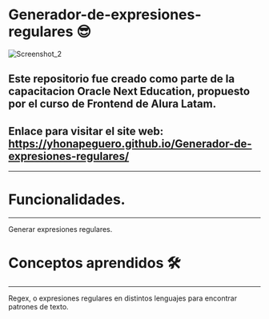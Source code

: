 # Generador-de-expresiones-regulares 😎
![Screenshot_2](https://user-images.githubusercontent.com/76560887/163878631-0e56c652-3465-434e-98f5-c79cb1bf1dc8.png)


## Este repositorio fue creado como parte de la capacitacion Oracle Next Education, propuesto por el curso de Frontend de Alura Latam.

## Enlace para visitar el site web: https://yhonapeguero.github.io/Generador-de-expresiones-regulares/
***

# Funcionalidades.
***

Generar expresiones regulares.

# Conceptos aprendidos 🛠️
***

Regex, o expresiones regulares en distintos lenguajes para encontrar patrones de texto.
